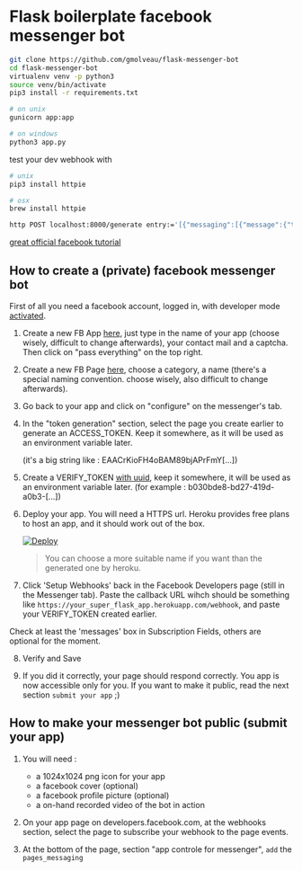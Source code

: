 # Flask boilerplate facebook messenger bot

```bash
git clone https://github.com/gmolveau/flask-messenger-bot
cd flask-messenger-bot
virtualenv venv -p python3
source venv/bin/activate
pip3 install -r requirements.txt

# on unix
gunicorn app:app

# on windows
python3 app.py
```

test your dev webhook with
```bash
# unix
pip3 install httpie

# osx
brew install httpie

http POST localhost:8000/generate entry:='[{"messaging":[{"message":{"text":"test sending bot message"},"sender":{"id":"1234"}}]}]'
```

[great official facebook tutorial](https://developers.facebook.com/docs/messenger-platform/getting-started/quick-start)

## How to create a (private) facebook messenger bot

First of all you need a facebook account, logged in, with developer mode [activated](https://developers.facebook.com/).

1. Create a new FB App [here](https://developers.facebook.com/quickstarts/?platform=web), just type in the name of your app (choose wisely, difficult to change afterwards), your contact mail and a captcha. Then click on "pass everything" on the top right.

2. Create a new FB Page [here](https://www.facebook.com/pages/create), choose a category, a name (there's a special naming convention. choose wisely, also difficult to change afterwards).

3. Go back to your app and click on "configure" on the messenger's tab.

4. In the "token generation" section, select the page you create earlier to generate an ACCESS_TOKEN. Keep it somewhere, as it will be used as an environment variable later.

	(it's a big string like : EAACrKioFH4oBAM89bjAPrFmY[...])

5. Create a VERIFY_TOKEN [with uuid](https://www.uuidgenerator.net/version4), keep it somewhere, it will be used as an environment variable later. (for example : b030bde8-bd27-419d-a0b3-[...])

6. Deploy your app. You will need a HTTPS url. Heroku provides free plans to host an app, and it should work out of the box.

	[![Deploy](https://www.herokucdn.com/deploy/button.svg)](https://heroku.com/deploy)

	> You can choose a more suitable name if you want than the generated one by heroku.

7. Click 'Setup Webhooks' back in the Facebook Developers page (still in the Messenger tab). Paste the callback URL wihch should be something like `https://your_super_flask_app.herokuapp.com/webhook`, and paste your VERIFY_TOKEN created earlier.

Check at least the 'messages' box in Subscription Fields, others are optional for the moment.

8. Verify and Save

9. If you did it correctly, your page should respond correctly. You app is now accessible only for you. If you want to make it public, read the next section `submit your app` ;)

## How to make your messenger bot public (submit your app)

1. You will need :
	* a 1024x1024 png icon for your app
	* a facebook cover (optional)
	* a facebook profile picture (optional)
	* a on-hand recorded video of the bot in action

2. On your app page on developers.facebook.com, at the webhooks section, select the page to subscribe your webhook to the page events.

3. At the bottom of the page, section "app controle for messenger", `add` the `pages_messaging`
